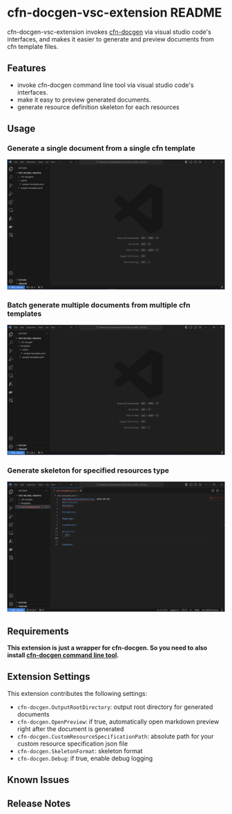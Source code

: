 # cfn-docgen-vsc-extension README

cfn-docgen-vsc-extension invokes [cfn-docgen](https://github.com/horietakehiro/cfn-docgen) via visual studio code's interfaces, and makes it easier to generate and preview documents from cfn template files.

## Features

- invoke cfn-docgen command line tool via visual studio code's interfaces.
- make it easy to preview generated documents.
- generate resource definition skeleton for each resources

## Usage

### Generate a single document from a single cfn template

![single-dest-from-single-source](./images/single-dest-single-source.gif)

### Batch generate multiple documents from multiple cfn templates

![multi-dest-from-multi-source](./images/multi-dest-multi-source.gif)

### Generate skeleton for specified resources type

![skeleton](./images/skeleton.gif)


## Requirements

**This extension is just a wrapper for cfn-docgen. So you need to also install [cfn-docgen command line tool](https://github.com/horietakehiro/cfn-docgen#cli).**

## Extension Settings

This extension contributes the following settings:

* `cfn-docgen.OutputRootDirectory`: output root directory for generated documents
* `cfn-docgen.OpenPreview`: if true, automatically open markdown preview right after the document is generated
* `cfn-docgen.CustomResourceSpecificationPath`: absolute path for your custom resource specification json file
* `cfn-docgen.SkeletonFormat`: skeleton format
* `cfn-docgen.Debug`: if true, enable debug logging

## Known Issues

## Release Notes


